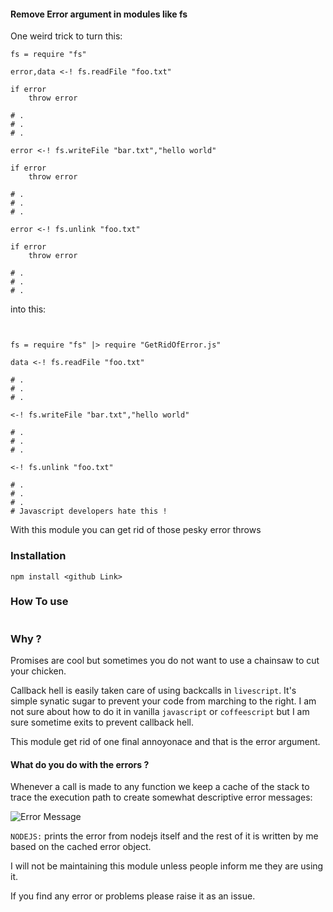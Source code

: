 #### Remove Error argument in modules like fs 

One weird trick to turn this: 

```
fs = require "fs"

error,data <-! fs.readFile "foo.txt"

if error 
	throw error

# .
# .
# . 

error <-! fs.writeFile "bar.txt","hello world"

if error
	throw error

# .
# . 
# .

error <-! fs.unlink "foo.txt"

if error
	throw error

# .
# .
# .

```

into this:



```


fs = require "fs" |> require "GetRidOfError.js"

data <-! fs.readFile "foo.txt"

# .
# .
# . 

<-! fs.writeFile "bar.txt","hello world"

# .
# . 
# .

<-! fs.unlink "foo.txt"

# .
# .
# .
# Javascript developers hate this !
```

With this module you can get rid of those pesky error throws


### Installation

```
npm install <github Link>

```

### How To use

```

```
### Why ?
Promises are cool but sometimes you do not want to use a chainsaw to cut your chicken. 

Callback hell is easily taken care of using backcalls in `livescript`. It's simple synatic sugar to prevent your code from marching to the right. I am not sure about how to do it in vanilla `javascript` or `coffeescript` but I am sure sometime exits to prevent callback hell.

This module get rid of one final annoyonace and that is the error argument.


#### What do you do with the errors ? 


Whenever a call is made to any function we keep a cache of the stack to trace the execution path to create somewhat descriptive error messages:

![Error Message](http://i.imgur.com/tkd6y0j.png "Nice Error Messages")


`NODEJS:` prints the error from nodejs itself and the rest of it is written by me based on the cached error object. 


I will not be maintaining this module unless people inform me they are using it. 

If you find any error or problems please raise it as an issue. 